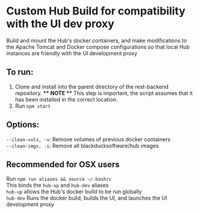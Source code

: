 # Custom Hub Build for compatibility with the UI dev proxy
Build and mount the Hub's docker containers, and make modifications to the Apache Tomcat and Docker compose configurations so that local Hub instances are friendly with the UI development proxy

## To run:
1. Clone and install into the parent directory of the rest-backend repository. <b>** NOTE **</b> This step is important, the script assumes that it has been installed in the correct location.
2. Run ```npm start```

## Options:
```--clean-vols, -v```: Remove volumes of previous docker containers
<br>```--clean-imgs, -i```: Remove all blackducksoftware/hub images

## Recommended for OSX users
Run ```npm run aliases && source ~/.bashrc```
<br> This binds the `hub-up` and `hub-dev` aliases
<br> `hub-up` allows the Hub's docker build to be run globally
<br> `hub-dev` Runs the docker build, builds the UI, and launches the UI development proxy
